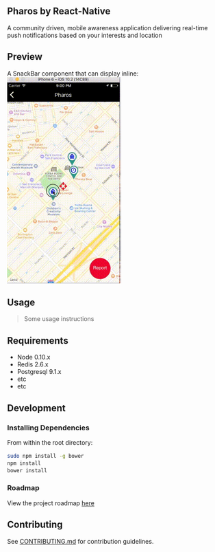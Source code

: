 ## Pharos by React-Native

A community driven, mobile awareness application
delivering real-time push notifications based on your interests and location


## Preview
A SnackBar component that can display inline: <br />
![Inline Mode](./appRecording.gif)

## Usage

> Some usage instructions

## Requirements

- Node 0.10.x
- Redis 2.6.x
- Postgresql 9.1.x
- etc
- etc

## Development

### Installing Dependencies

From within the root directory:

```sh
sudo npm install -g bower
npm install
bower install
```

### Roadmap

View the project roadmap [here](LINK_TO_PROJECT_ISSUES)


## Contributing

See [CONTRIBUTING.md](CONTRIBUTING.md) for contribution guidelines.
